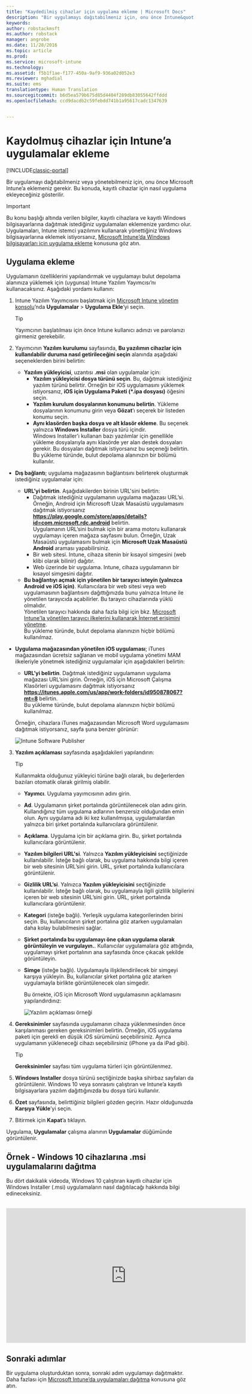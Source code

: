 ```yaml
---
title: "Kaydedilmiş cihazlar için uygulama ekleme | Microsoft Docs"
description: "Bir uygulamayı dağıtabilmeniz için, onu önce Intune&quot;a eklemeniz gerekir. Ardından Intune konsolunda kullanılabilir hale gelir, buradan dağıtabilir ve yönetebilirsiniz."
keywords: 
author: robstackmsft
ms.author: robstack
manager: angrobe
ms.date: 11/28/2016
ms.topic: article
ms.prod: 
ms.service: microsoft-intune
ms.technology: 
ms.assetid: f5b1f1ae-f177-450a-9af9-936a02d052e3
ms.reviewer: mghadial
ms.suite: ems
translationtype: Human Translation
ms.sourcegitcommit: b6d5ea579b675d85d4404f289db83055642ffddd
ms.openlocfilehash: ccd9dacdb2c59febdd741b1a95617cadc1347639


---
```


# <a name="add-apps-for-enrolled-devices-to-intune"></a>Kaydolmuş cihazlar için Intune’a uygulamalar ekleme

[!INCLUDE[classic-portal](../includes/classic-portal.md)]

Bir uygulamayı dağıtabilmeniz veya yönetebilmeniz için, onu önce Microsoft Intune’a eklemeniz gerekir. Bu konuda, kayıtlı cihazlar için nasıl uygulama ekleyeceğiniz gösterilir.


> [!IMPORTANT]
> Bu konu başlığı altında verilen bilgiler, kayıtlı cihazlara ve kayıtlı Windows bilgisayarlarına dağıtmak istediğiniz uygulamaları eklemenize yardımcı olur. Uygulamaları, Intune istemci yazılımını kullanarak yönettiğiniz Windows bilgisayarlarına eklemek istiyorsanız, [Microsoft Intune’da Windows bilgisayarları için uygulama ekleme](add-apps-for-windows-pcs-in-microsoft-intune.md) konusuna göz atın.

## <a name="add-the-app"></a>Uygulama ekleme
Uygulamanın özelliklerini yapılandırmak ve uygulamayı bulut depolama alanınıza yüklemek için (uygunsa) Intune Yazılım Yayımcısı’nı kullanacaksınız. Aşağıdaki yordamı kullanın:

1.  Intune Yazılım Yayımcısını başlatmak için [Microsoft Intune yönetim konsolu](https://manage.microsoft.com)’nda **Uygulamalar** &gt; **Uygulama Ekle**‘yi seçin.

    > [!TIP]
    > Yayımcının başlatılması için önce Intune kullanıcı adınızı ve parolanızı girmeniz gerekebilir.

2.  Yayımcının **Yazılım kurulumu** sayfasında, **Bu yazılımın cihazlar için kullanılabilir duruma nasıl getirileceğini seçin** alanında aşağıdaki seçeneklerden birini belirtin:
    - **Yazılım yükleyicisi**, uzantısı **.msi** olan uygulamalar için:
        - **Yazılım yükleyicisi dosya türünü seçin**. Bu, dağıtmak istediğiniz yazılım türünü belirtir. Örneğin bir iOS uygulamasını yüklemek istiyorsanız, **iOS için Uygulama Paketi (&#42;.ipa dosyası)** öğesini seçin.
        - **Yazılım kurulum dosyalarının konumunu belirtin**. Yükleme dosyalarının konumunu girin veya **Gözat**’ı seçerek bir listeden konumu seçin.
        - **Aynı klasörden başka dosya ve alt klasör ekleme**. Bu seçenek yalnızca **Windows Installer** dosya türü içindir.<br>Windows Installer’ı kullanan bazı yazılımlar için genellikle yükleme dosyalarıyla aynı klasörde yer alan destek dosyaları gerekir. Bu dosyaları dağıtmak istiyorsanız bu seçeneği belirtin.<br>Bu yükleme türünde, bulut depolama alanınızın bir bölümü kullanılır.

  -   **Dış bağlantı**; uygulama mağazasının bağlantısını belirterek oluşturmak istediğiniz uygulamalar için:

        - **URL’yi belirtin**. Aşağıdakilerden birinin URL'sini belirtin:
            - Dağıtmak istediğiniz uygulamanın uygulama mağazası URL’si. Örneğin, Android için Microsoft Uzak Masaüstü uygulamasını dağıtmak istiyorsanız **https://play.google.com/store/apps/details?id=com.microsoft.rdc.android** belirtin.<br>Uygulamanın URL’sini bulmak için bir arama motoru kullanarak uygulamayı içeren mağaza sayfasını bulun. Örneğin, Uzak Masaüstü uygulamasını bulmak için **Microsoft Uzak Masaüstü Android** araması yapabilirsiniz.
            - Bir web sitesi. Intune, cihaza sitenin bir kısayol simgesini (web klibi olarak bilinir) dağıtır.
            - Web üzerinde bir uygulama. Intune, cihaza uygulamanın bir kısayol simgesini dağıtır.
        - **Bu bağlantıyı açmak için yönetilen bir tarayıcı isteyin (yalnızca Android ve iOS için)**. Kullanıcılara bir web sitesi veya web uygulamasının bağlantısını dağıttığınızda bunu yalnızca Intune ile yönetilen tarayıcıda açabilirler. Bu tarayıcı cihazlarında yüklü olmalıdır.<br>Yönetilen tarayıcı hakkında daha fazla bilgi için bkz. [Microsoft Intune'la yönetilen tarayıcı ilkelerini kullanarak İnternet erişimini yönetme](manage-internet-access-using-managed-browser-policies.md).<br>Bu yükleme türünde, bulut depolama alanınızın hiçbir bölümü kullanılmaz.

  -   **Uygulama mağazasından yönetilen iOS uygulaması**; iTunes mağazasından ücretsiz sağlanan ve mobil uygulama yönetimi MAM ilkeleriyle yönetmek istediğiniz uygulamalar için aşağıdakileri belirtin:

        - **URL’yi belirtin**. Dağıtmak istediğiniz uygulamanın uygulama mağazası URL’sini girin. Örneğin, iOS için Microsoft Çalışma Klasörleri uygulamasını dağıtmak istiyorsanız **https://itunes.apple.com/us/app/work-folders/id950878067?mt=8** belirtin.<br>Bu yükleme türünde, bulut depolama alanınızın hiçbir bölümü kullanılmaz.

        Örneğin, cihazlara iTunes mağazasından Microsoft Word uygulamasını dağıtmak istiyorsanız, sayfa şuna benzer görünür:

        ![Intune Software Publisher](./media/publisher-for-mobile.png)

3.  **Yazılım açıklaması** sayfasında aşağıdakileri yapılandırın:

    > [!TIP]
    > Kullanmakta olduğunuz yükleyici türüne bağlı olarak, bu değerlerden bazıları otomatik olarak girilmiş olabilir.

    - **Yayımcı**. Uygulama yayımcısının adını girin.
    - **Ad**. Uygulamanın şirket portalında görüntülenecek olan adını girin.<br>Kullandığınız tüm uygulama adlarının benzersiz olduğundan emin olun. Aynı uygulama adı iki kez kullanılmışsa, uygulamalardan yalnızca biri şirket portalında kullanıcılara görüntülenir.
    - **Açıklama**. Uygulama için bir açıklama girin. Bu, şirket portalında kullanıcılara görüntülenir.
    - **Yazılım bilgileri URL'si**. Yalnızca **Yazılım yükleyicisini** seçtiğinizde kullanılabilir. İsteğe bağlı olarak, bu uygulama hakkında bilgi içeren bir web sitesinin URL’sini girin. URL, şirket portalında kullanıcılara görüntülenir.
    - **Gizlilik URL’si**. Yalnızca **Yazılım yükleyicisini** seçtiğinizde kullanılabilir. İsteğe bağlı olarak, bu uygulamayla ilgili gizlilik bilgilerini içeren bir web sitesinin URL’sini girin. URL, şirket portalında kullanıcılara görüntülenir.
    - **Kategori** (isteğe bağlı). Yerleşik uygulama kategorilerinden birini seçin. Bu, kullanıcıların şirket portalına göz atarken uygulamaları daha kolay bulabilmesini sağlar.
    - **Şirket portalında bu uygulamayı öne çıkan uygulama olarak görüntüleyin ve vurgulayın.**. Kullanıcılar uygulamalara göz attığında, uygulamayı şirket portalının ana sayfasında önce çıkacak şekilde görüntüleyin.
    - **Simge** (isteğe bağlı). Uygulamayla ilişkilendirilecek bir simgeyi karşıya yükleyin. Bu, kullanıcılar şirket portalına göz atarken uygulamayla birlikte görüntülenecek olan simgedir.

        Bu örnekte, iOS için Microsoft Word uygulamasının açıklamasını yapılandırdınız:

        ![Yazılım açıklaması örneği](./media/ios-software-description.png)

4.  **Gereksinimler** sayfasında uygulamanın cihaza yüklenmesinden önce karşılanması gereken gereksinimleri belirtin. Örneğin, iOS uygulama paketi için gerekli en düşük iOS sürümünü seçebilirsiniz. Ayrıca uygulamanın yükleneceği cihazı seçebilirsiniz (iPhone ya da iPad gibi).

    > [!TIP]
    > **Gereksinimler** sayfası tüm uygulama türleri için görüntülenmez.

5.  **Windows Installer** dosya türünü seçtiğinizde başka sihirbaz sayfaları da görüntülenir. Windows 10 veya sonrasını çalıştıran ve Intune’a kayıtlı bilgisayarlara yazılım dağıttığınızda bu dosya türü kullanılır.

6.  **Özet** sayfasında, belirttiğiniz bilgileri gözden geçirin. Hazır olduğunuzda **Karşıya Yükle**’yi seçin.

7.  Bitirmek için **Kapat**’a tıklayın.

Uygulama, **Uygulamalar** çalışma alanının **Uygulamalar** düğümünde görüntülenir.

## <a name="example---deploying-msi-applications-to-windows-10-devices"></a>Örnek - Windows 10 cihazlarına .msi uygulamalarını dağıtma
Bu dört dakikalık videoda, Windows 10 çalıştıran kayıtlı cihazlar için Windows Installer (.msi) uygulamaların nasıl dağıtılacağı hakkında bilgi edineceksiniz.<br><br>

<iframe src="https://channel9.msdn.com/Series/How-to-Control-the-Uncontrolled/6--How-to-Deploy-MSI-Applications-to-Windows-10-Using-Intune-and-Mobile-Device-Management-MDM/player" width="640" height="360" allowFullScreen frameBorder="0"></iframe>

## <a name="next-steps"></a>Sonraki adımlar

Bir uygulama oluşturduktan sonra, sonraki adım uygulamayı dağıtmaktır. Daha fazlası için [Microsoft Intune’da uygulamaları dağıtma](deploy-apps.md) konusuna göz atın.



<!--HONumber=Dec16_HO2-->



